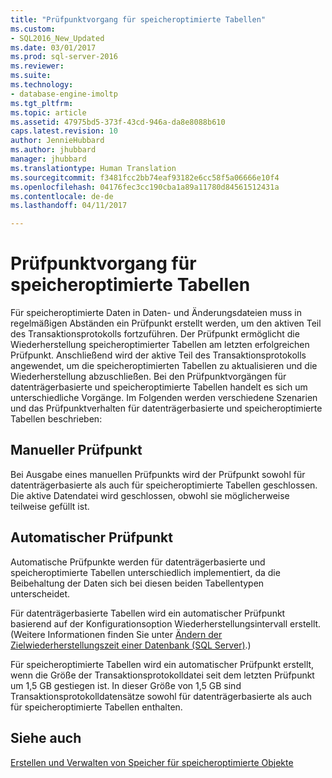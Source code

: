 ```yaml
---
title: "Prüfpunktvorgang für speicheroptimierte Tabellen"
ms.custom:
- SQL2016_New_Updated
ms.date: 03/01/2017
ms.prod: sql-server-2016
ms.reviewer: 
ms.suite: 
ms.technology:
- database-engine-imoltp
ms.tgt_pltfrm: 
ms.topic: article
ms.assetid: 47975bd5-373f-43cd-946a-da8e8088b610
caps.latest.revision: 10
author: JennieHubbard
ms.author: jhubbard
manager: jhubbard
ms.translationtype: Human Translation
ms.sourcegitcommit: f3481fcc2bb74eaf93182e6cc58f5a06666e10f4
ms.openlocfilehash: 04176fec3cc190cba1a89a11780d84561512431a
ms.contentlocale: de-de
ms.lasthandoff: 04/11/2017

---
```

# <a name="checkpoint-operation-for-memory-optimized-tables"></a>Prüfpunktvorgang für speicheroptimierte Tabellen
  Für speicheroptimierte Daten in Daten- und Änderungsdateien muss in regelmäßigen Abständen ein Prüfpunkt erstellt werden, um den aktiven Teil des Transaktionsprotokolls fortzuführen. Der Prüfpunkt ermöglicht die Wiederherstellung speicheroptimierter Tabellen am letzten erfolgreichen Prüfpunkt. Anschließend wird der aktive Teil des Transaktionsprotokolls angewendet, um die speicheroptimierten Tabellen zu aktualisieren und die Wiederherstellung abzuschließen. Bei den Prüfpunktvorgängen für datenträgerbasierte und speicheroptimierte Tabellen handelt es sich um unterschiedliche Vorgänge. Im Folgenden werden verschiedene Szenarien und das Prüfpunktverhalten für datenträgerbasierte und speicheroptimierte Tabellen beschrieben:  
  
## <a name="manual-checkpoint"></a>Manueller Prüfpunkt  
 Bei Ausgabe eines manuellen Prüfpunkts wird der Prüfpunkt sowohl für datenträgerbasierte als auch für speicheroptimierte Tabellen geschlossen. Die aktive Datendatei wird geschlossen, obwohl sie möglicherweise teilweise gefüllt ist.  
  
## <a name="automatic-checkpoint"></a>Automatischer Prüfpunkt  
 Automatische Prüfpunkte werden für datenträgerbasierte und speicheroptimierte Tabellen unterschiedlich implementiert, da die Beibehaltung der Daten sich bei diesen beiden Tabellentypen unterscheidet.  
  
 Für datenträgerbasierte Tabellen wird ein automatischer Prüfpunkt basierend auf der Konfigurationsoption Wiederherstellungsintervall erstellt. (Weitere Informationen finden Sie unter [Ändern der Zielwiederherstellungszeit einer Datenbank &#40;SQL Server&#41;](../../relational-databases/logs/change-the-target-recovery-time-of-a-database-sql-server.md).)  
  
 Für speicheroptimierte Tabellen wird ein automatischer Prüfpunkt erstellt, wenn die Größe der Transaktionsprotokolldatei seit dem letzten Prüfpunkt um 1,5 GB gestiegen ist. In dieser Größe von 1,5 GB sind Transaktionsprotokolldatensätze sowohl für datenträgerbasierte als auch für speicheroptimierte Tabellen enthalten.  
  
## <a name="see-also"></a>Siehe auch  
 [Erstellen und Verwalten von Speicher für speicheroptimierte Objekte](../../relational-databases/in-memory-oltp/creating-and-managing-storage-for-memory-optimized-objects.md)  
  
  
